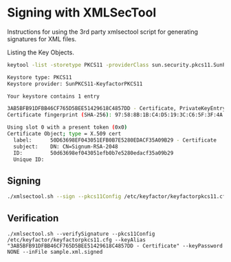 # Signing with XMLSecTool
Instructions for using the 3rd party xmlsectool script for generating signatures for XML files.

Listing the Key Objects.
```sh
keytool -list -storetype PKCS11 -providerClass sun.security.pkcs11.SunPKCS11 -providerArg keyfactorpkcs11.cfg -storepass NONE
```
```sh
Keystore type: PKCS11
Keystore provider: SunPKCS11-KeyfactorPKCS11

Your keystore contains 1 entry

3AB5BFB91DFBB46CF765D5BEE51429618C4857DD - Certificate, PrivateKeyEntry,
Certificate fingerprint (SHA-256): 97:58:8B:1B:C4:D5:19:3C:C6:5F:3F:4A:73:11:53:17:98:D4:A7:E9:FD:A3:3D:88:B0:9F:09:EB:77:D9:23:F0
```

```sh
Using slot 0 with a present token (0x0)
Certificate Object; type = X.509 cert
  label:      50D63698EF043051EFB0B7E5280EDACF35A09B29 - Certificate
  subject:    DN: CN=Signum-RSA-2048
  ID:         50d63698ef043051efb0b7e5280edacf35a09b29
  Unique ID:
 ```

## Signing

```sh
./xmlsectool.sh --sign --pkcs11Config /etc/keyfactor/keyfactorpkcs11.cfg --keyAlias "3AB5BFB91DFBB46CF765D5BEE51429618C4857DD - Certificate" --keyPassword NONE --inFile sample.xml --outFile sample.xml.signed
```

## Verification

```
./xmlsectool.sh --verifySignature --pkcs11Config /etc/keyfactor/keyfactorpkcs11.cfg --keyAlias "3AB5BFB91DFBB46CF765D5BEE51429618C4857DD - Certificate" --keyPassword NONE --inFile sample.xml.signed 
```